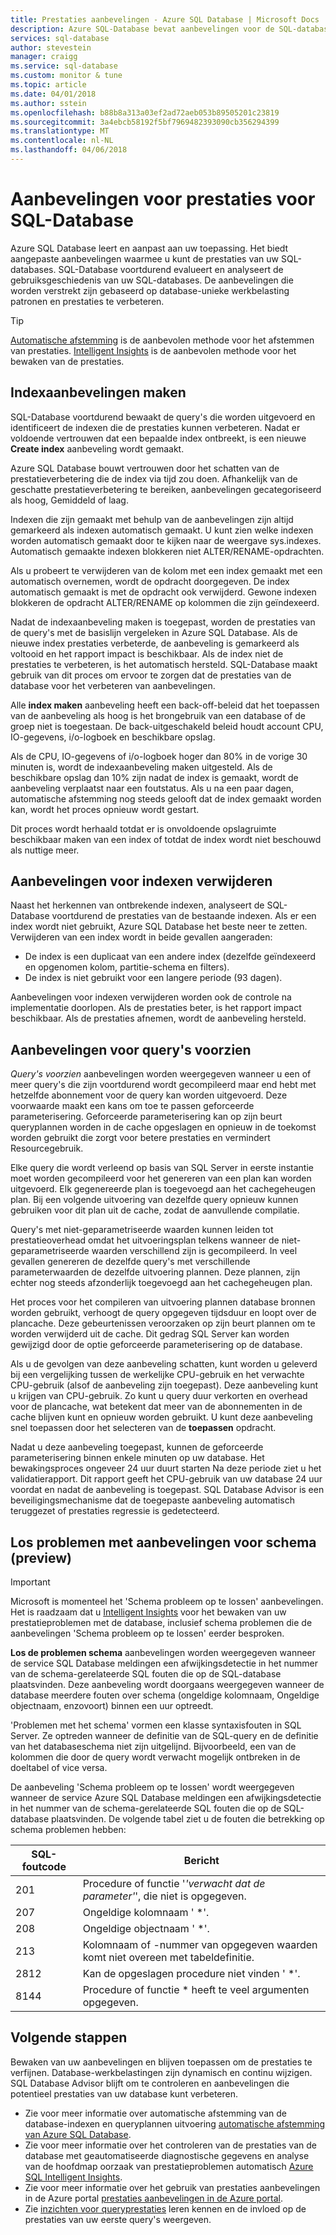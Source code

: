 ```yaml
---
title: Prestaties aanbevelingen - Azure SQL Database | Microsoft Docs
description: Azure SQL-Database bevat aanbevelingen voor de SQL-databases die u kunnen de huidige queryprestaties verbeteren.
services: sql-database
author: stevestein
manager: craigg
ms.service: sql-database
ms.custom: monitor & tune
ms.topic: article
ms.date: 04/01/2018
ms.author: sstein
ms.openlocfilehash: b88b8a313a03ef2ad72aeb053b89505201c23819
ms.sourcegitcommit: 3a4ebcb58192f5bf7969482393090cb356294399
ms.translationtype: MT
ms.contentlocale: nl-NL
ms.lasthandoff: 04/06/2018
---
```

# <a name="performance-recommendations-for-sql-database"></a>Aanbevelingen voor prestaties voor SQL-Database

Azure SQL Database leert en aanpast aan uw toepassing. Het biedt aangepaste aanbevelingen waarmee u kunt de prestaties van uw SQL-databases. SQL-Database voortdurend evalueert en analyseert de gebruiksgeschiedenis van uw SQL-databases. De aanbevelingen die worden verstrekt zijn gebaseerd op database-unieke werkbelasting patronen en prestaties te verbeteren.

> [!TIP]
> [Automatische afstemming](sql-database-automatic-tuning.md) is de aanbevolen methode voor het afstemmen van prestaties. [Intelligent Insights](sql-database-intelligent-insights.md) is de aanbevolen methode voor het bewaken van de prestaties. 
>

## <a name="create-index-recommendations"></a>Indexaanbevelingen maken
SQL-Database voortdurend bewaakt de query's die worden uitgevoerd en identificeert de indexen die de prestaties kunnen verbeteren. Nadat er voldoende vertrouwen dat een bepaalde index ontbreekt, is een nieuwe **Create index** aanbeveling wordt gemaakt.

 Azure SQL Database bouwt vertrouwen door het schatten van de prestatieverbetering die de index via tijd zou doen. Afhankelijk van de geschatte prestatieverbetering te bereiken, aanbevelingen gecategoriseerd als hoog, Gemiddeld of laag. 

Indexen die zijn gemaakt met behulp van de aanbevelingen zijn altijd gemarkeerd als indexen automatisch gemaakt. U kunt zien welke indexen worden automatisch gemaakt door te kijken naar de weergave sys.indexes. Automatisch gemaakte indexen blokkeren niet ALTER/RENAME-opdrachten. 

Als u probeert te verwijderen van de kolom met een index gemaakt met een automatisch overnemen, wordt de opdracht doorgegeven. De index automatisch gemaakt is met de opdracht ook verwijderd. Gewone indexen blokkeren de opdracht ALTER/RENAME op kolommen die zijn geïndexeerd.

Nadat de indexaanbeveling maken is toegepast, worden de prestaties van de query's met de basislijn vergeleken in Azure SQL Database. Als de nieuwe index prestaties verbeterde, de aanbeveling is gemarkeerd als voltooid en het rapport impact is beschikbaar. Als de index niet de prestaties te verbeteren, is het automatisch hersteld. SQL-Database maakt gebruik van dit proces om ervoor te zorgen dat de prestaties van de database voor het verbeteren van aanbevelingen.

Alle **index maken** aanbeveling heeft een back-off-beleid dat het toepassen van de aanbeveling als hoog is het brongebruik van een database of de groep niet is toegestaan. De back-uitgeschakeld beleid houdt account CPU, IO-gegevens, i/o-logboek en beschikbare opslag. 

Als de CPU, IO-gegevens of i/o-logboek hoger dan 80% in de vorige 30 minuten is, wordt de indexaanbeveling maken uitgesteld. Als de beschikbare opslag dan 10% zijn nadat de index is gemaakt, wordt de aanbeveling verplaatst naar een foutstatus. Als u na een paar dagen, automatische afstemming nog steeds gelooft dat de index gemaakt worden kan, wordt het proces opnieuw wordt gestart. 

Dit proces wordt herhaald totdat er is onvoldoende opslagruimte beschikbaar maken van een index of totdat de index wordt niet beschouwd als nuttige meer.

## <a name="drop-index-recommendations"></a>Aanbevelingen voor indexen verwijderen
Naast het herkennen van ontbrekende indexen, analyseert de SQL-Database voortdurend de prestaties van de bestaande indexen. Als er een index wordt niet gebruikt, Azure SQL Database het beste neer te zetten. Verwijderen van een index wordt in beide gevallen aangeraden:
* De index is een duplicaat van een andere index (dezelfde geïndexeerd en opgenomen kolom, partitie-schema en filters).
* De index is niet gebruikt voor een langere periode (93 dagen).

Aanbevelingen voor indexen verwijderen worden ook de controle na implementatie doorlopen. Als de prestaties beter, is het rapport impact beschikbaar. Als de prestaties afnemen, wordt de aanbeveling hersteld.


## <a name="parameterize-queries-recommendations"></a>Aanbevelingen voor query's voorzien
*Query's voorzien* aanbevelingen worden weergegeven wanneer u een of meer query's die zijn voortdurend wordt gecompileerd maar end hebt met hetzelfde abonnement voor de query kan worden uitgevoerd. Deze voorwaarde maakt een kans om toe te passen geforceerde parameterisering. Geforceerde parameterisering kan op zijn beurt queryplannen worden in de cache opgeslagen en opnieuw in de toekomst worden gebruikt die zorgt voor betere prestaties en vermindert Resourcegebruik. 

Elke query die wordt verleend op basis van SQL Server in eerste instantie moet worden gecompileerd voor het genereren van een plan kan worden uitgevoerd. Elk gegenereerde plan is toegevoegd aan het cachegeheugen plan. Bij een volgende uitvoering van dezelfde query opnieuw kunnen gebruiken voor dit plan uit de cache, zodat de aanvullende compilatie. 

Query's met niet-geparametriseerde waarden kunnen leiden tot prestatieoverhead omdat het uitvoeringsplan telkens wanneer de niet-geparametriseerde waarden verschillend zijn is gecompileerd. In veel gevallen genereren de dezelfde query's met verschillende parameterwaarden de dezelfde uitvoering plannen. Deze plannen, zijn echter nog steeds afzonderlijk toegevoegd aan het cachegeheugen plan. 

Het proces voor het compileren van uitvoering plannen database bronnen worden gebruikt, verhoogt de query opgegeven tijdsduur en loopt over de plancache. Deze gebeurtenissen veroorzaken op zijn beurt plannen om te worden verwijderd uit de cache. Dit gedrag SQL Server kan worden gewijzigd door de optie geforceerde parameterisering op de database. 

Als u de gevolgen van deze aanbeveling schatten, kunt worden u geleverd bij een vergelijking tussen de werkelijke CPU-gebruik en het verwachte CPU-gebruik (alsof de aanbeveling zijn toegepast). Deze aanbeveling kunt u krijgen van CPU-gebruik. Zo kunt u query duur verkorten en overhead voor de plancache, wat betekent dat meer van de abonnementen in de cache blijven kunt en opnieuw worden gebruikt. U kunt deze aanbeveling snel toepassen door het selecteren van de **toepassen** opdracht. 

Nadat u deze aanbeveling toegepast, kunnen de geforceerde parameterisering binnen enkele minuten op uw database. Het bewakingsproces ongeveer 24 uur duurt starten Na deze periode ziet u het validatierapport. Dit rapport geeft het CPU-gebruik van uw database 24 uur voordat en nadat de aanbeveling is toegepast. SQL Database Advisor is een beveiligingsmechanisme dat de toegepaste aanbeveling automatisch teruggezet of prestaties regressie is gedetecteerd.

## <a name="fix-schema-issues-recommendations-preview"></a>Los problemen met aanbevelingen voor schema (preview)

> [!IMPORTANT]
> Microsoft is momenteel het 'Schema probleem op te lossen' aanbevelingen. Het is raadzaam dat u [Intelligent Insights](sql-database-intelligent-insights.md) voor het bewaken van uw prestatieproblemen met de database, inclusief schema problemen die de aanbevelingen 'Schema probleem op te lossen' eerder besproken.
> 

**Los de problemen schema** aanbevelingen worden weergegeven wanneer de service SQL Database meldingen een afwijkingsdetectie in het nummer van de schema-gerelateerde SQL fouten die op de SQL-database plaatsvinden. Deze aanbeveling wordt doorgaans weergegeven wanneer de database meerdere fouten over schema (ongeldige kolomnaam, Ongeldige objectnaam, enzovoort) binnen een uur optreedt.

'Problemen met het schema' vormen een klasse syntaxisfouten in SQL Server. Ze optreden wanneer de definitie van de SQL-query en de definitie van het databaseschema niet zijn uitgelijnd. Bijvoorbeeld, een van de kolommen die door de query wordt verwacht mogelijk ontbreken in de doeltabel of vice versa. 

De aanbeveling 'Schema probleem op te lossen' wordt weergegeven wanneer de service Azure SQL Database meldingen een afwijkingsdetectie in het nummer van de schema-gerelateerde SQL fouten die op de SQL-database plaatsvinden. De volgende tabel ziet u de fouten die betrekking op schema problemen hebben:

| SQL-foutcode | Bericht |
| --- | --- |
| 201 |Procedure of functie '*'verwacht dat de parameter'*', die niet is opgegeven. |
| 207 |Ongeldige kolomnaam ' *'. |
| 208 |Ongeldige objectnaam ' *'. |
| 213 |Kolomnaam of -nummer van opgegeven waarden komt niet overeen met tabeldefinitie. |
| 2812 |Kan de opgeslagen procedure niet vinden ' *'. |
| 8144 |Procedure of functie * heeft te veel argumenten opgegeven. |

## <a name="next-steps"></a>Volgende stappen
Bewaken van uw aanbevelingen en blijven toepassen om de prestaties te verfijnen. Database-werkbelastingen zijn dynamisch en continu wijzigen. SQL Database Advisor blijft om te controleren en aanbevelingen die potentieel prestaties van uw database kunt verbeteren. 

* Zie voor meer informatie over automatische afstemming van de database-indexen en queryplannen uitvoering [automatische afstemming van Azure SQL Database](sql-database-automatic-tuning.md).
* Zie voor meer informatie over het controleren van de prestaties van de database met geautomatiseerde diagnostische gegevens en analyse van de hoofdmap oorzaak van prestatieproblemen automatisch [Azure SQL Intelligent Insights](sql-database-intelligent-insights.md).
*  Zie voor meer informatie over het gebruik van prestaties aanbevelingen in de Azure portal [prestaties aanbevelingen in de Azure portal](sql-database-advisor-portal.md).
* Zie [inzichten voor queryprestaties](sql-database-query-performance.md) leren kennen en de invloed op de prestaties van uw eerste query's weergeven.


